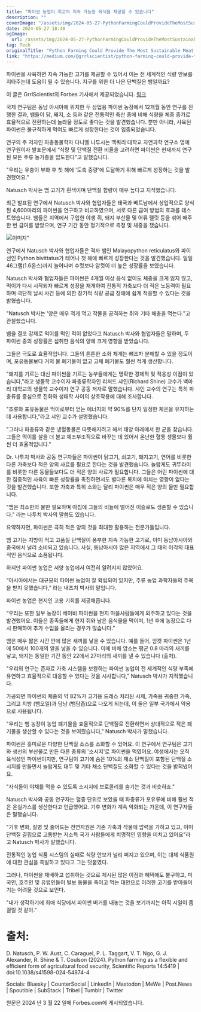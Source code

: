 ```yaml
---
title: "파이썬 농업이 최고의 지속 가능한 육식을 제공할 수 있습니다"
description: ""
coverImage: "/assets/img/2024-05-27-PythonFarmingCouldProvideTheMostSustainableMeatYet_0.png"
date: 2024-05-27 18:40
ogImage: 
  url: /assets/img/2024-05-27-PythonFarmingCouldProvideTheMostSustainableMeatYet_0.png
tag: Tech
originalTitle: "Python Farming Could Provide The Most Sustainable Meat Yet"
link: "https://medium.com/@grrlscientist/python-farming-could-provide-the-most-sustainable-meat-yet-f911d830335f"
---
```



파이썬을 사육하면 지속 가능한 고기를 제공할 수 있어서 이는 전 세계적인 식량 안보를 지타주는데 도움이 될 수 있습니다. 지구를 위한 더 나은 단백질은 뱀일까요?

이 글은 GrrlScientist의 Forbes 기사에서 제공되었습니다. [링크](LinkTr.ee)

국제 연구팀은 동남 아시아에 위치한 두 상업용 파이썬 농장에서 12개월 동안 연구를 진행한 결과, 뱀들이 닭, 돼지, 소 등과 같은 전통적인 축산 종에 비해 식량을 체중 증가로 효율적으로 전환하는데 놀라울 정도로 좋다는 것을 발견했습니다. 뿐만 아니라, 사육된 파이썬은 불규칙하게 먹여도 빠르게 성장한다는 것이 입증되었습니다.

연구의 주 저자인 파충동물학자 다니엘 나투시는 맥쿼리 대학교 자연과학 연구소 명예 연구원이자 발표문에서 “식량 및 단백질 전환 비율을 고려하면 파이썬은 현재까지 연구된 모든 주류 농가종을 압도한다”고 말했습니다.

<div class="content-ad"></div>

"우리는 유충이 부화 후 첫 해에 '도축 중량'에 도달하기 위해 빠르게 성장하는 것을 발견했어요."

Natusch 박사는 뱀 고기가 흰색이며 단백질 함량이 매우 높다고 지적했습니다.

최근 발표된 연구에서 Natusch 박사와 협업자들은 태국과 베트남에서 상업적으로 양식된 4,600마리의 파이썬을 연구하고 비교하였으며, 서로 다른 급여 방법의 효과를 테스트했습니다. 뱀들은 지역에서 구입한 야생 쥐, 돼지 부산물 및 어류 펠릿 등을 섞어 매주 한 번 급여를 받았으며, 연구 기간 동안 정기적으로 측정 및 체중을 쟀습니다.

![이미지](/assets/img/2024-05-27-PythonFarmingCouldProvideTheMostSustainableMeatYet_0.png)"

<div class="content-ad"></div>

연구에서 Natusch 박사와 협업자들은 격자 뱀인 Malayopython reticulatus와 파이선인 Python bivittatus가 태어나 첫 해에 빠르게 성장한다는 것을 발견했습니다. 일일 46그램(1.6온스)까지 늘어나며 수컷보다 암컷이 더 높은 성장률을 보였습니다.

Natusch 박사와 협업자들은 파이썬은 4개월 이상 음식 없이도 체중을 크게 잃지 않고, 먹이가 다시 시작되자 빠르게 성장을 재개하여 전통적 가축보다 더 적은 노동력이 필요하며 극단적 날씨 사건 등에 의한 장기적 식량 공급 장애에 쉽게 적응할 수 있다는 것을 밝혔습니다.

"Natusch 박사는 '양은 매우 적게 먹고 작물을 공격하는 쥐와 기타 해충을 먹는다."고 관찰했습니다.

뱀을 결코 강제로 먹이를 먹인 적이 없었다고 Natusch 박사와 협업자들은 말하며, 두 파이썬 종의 성장률은 섭취한 음식의 양에 크게 영향을 받았습니다.

<div class="content-ad"></div>

그들은 극도로 효율적입니다. 그들의 튼튼한 소화 체계는 뼈조차 분해할 수 있을 정도이며, 포유동물보다 거의 물 폐기물이 없고 고체 폐기물도 훨씬 적게 생산합니다.

"돼지를 기르는 대신 파이썬을 기르는 농부들에게는 명확한 경제적 및 적응성 이점이 있습니다,"라고 생물학 교수이자 파충류학자인 리처드 샤인(Richard Shine) 교수가 백마리 대학교의 생물학 교수이자 연구 공동 저자로 말했습니다. 샤인 교수의 연구는 특히 파충류를 중심으로 진화와 생태학 사이의 상호작용에 대해 조사합니다.

"조류와 포유동물은 먹이로부터 얻는 에너지의 약 90%를 단지 일정한 체온을 유지하는 데 사용합니다,"라고 샤인 교수가 설명했습니다.

"그러나 파충류와 같은 냉혈동물은 따뜻해지려고 해서 태양 아래에서 한 균을 찾습니다. 그들은 먹이를 살을 더 불고 체조부조직으로 바꾸는 데 있어서 온난한 혈통 생물보다 훨씬 더 효율적입니다."

<div class="content-ad"></div>

Dr. 나투치 박사와 공동 연구자들은 파이썬이 닭고기, 쇠고기, 돼지고기, 연어를 비롯한 다른 가축보다 적은 양의 사료를 필요로 한다는 것을 발견했습니다. 놀랍게도 귀뚜라미를 비롯한 다른 동물들보다도 더 적은 양의 사료가 필요합니다. 그들은 어린 파이썬에 대한 집중적인 사육이 빠른 성장률을 촉진하면서도 별다른 복지에 미치는 영향이 없다는 것을 발견했습니다. 또한 가축과 특히 소와는 달리 파이썬은 매우 적은 양의 물만 필요합니다.

"뱀은 최소한의 물만 필요하며 아침에 그들의 비늘에 떨어진 이슬로도 생존할 수 있습니다." 라는 나투치 박사의 말씀도 있습니다.

요약하자면, 파이썬은 극히 적은 양의 것을 최대한 활용하는 전문가들입니다.

뱀 고기는 지방이 적고 고품질 단백질이 풍부한 지속 가능한 고기로, 이미 동남아시아와 중국에서 널리 소비되고 있습니다. 사실, 동남아시아 많은 지역에서 그 태의 미각의 대표적인 음식으로 소품됩니다.

<div class="content-ad"></div>

하지만 파이썬 농업은 서양 농업에서 여전히 알려지지 않았어요.

“아시아에서는 대규모의 파이썬 농업이 잘 확립되어 있지만, 주류 농업 과학자들의 주목을 받지 못했습니다,” 라는 내츠치 박사의 말입니다.

파이썬 농업은 현지인 고용 기회를 제공해줍니다.

“우리는 또한 일부 농장이 베이비 파이썬을 현지 마을사람들에게 외주하고 있다는 것을 발견했어요. 이들은 종족들에게 현지 쥐와 남은 음식물을 먹이며, 1년 후에 농장으로 다시 판매하여 추가 수입을 올리는 경우가 많습니다.”

<div class="content-ad"></div>

뱀은 매우 짧은 시간 안에 많은 새끼를 낳을 수 있습니다. 예를 들어, 암컷 파이썬은 1년에 50에서 100개의 알을 낳을 수 있습니다. 이에 비해 암소는 평균 0.8 마리의 새끼를 낳고, 돼지는 동일한 기간 동안 22에서 27마리의 새끼를 낼 수 있습니다 (출처).

"우리의 연구는 존자료 가축 시스템을 보완하는 파이썬 농업이 전 세계적인 식량 부족에 유연하고 효율적으로 대응할 수 있다는 것을 시사합니다," Natusch 박사가 지적했습니다.

가공되면 파이썬의 체중의 약 82%가 고기용 드레스 처리된 시체, 가죽용 귀중한 가죽, 그리고 지방 (뱀오일)과 담낭 (뱀담즙)으로 나오게 되는데, 이 둘은 일부 국가에서 약용으로 사용됩니다.

"우리는 뱀 농장이 농업 폐기물을 효율적으로 단백질로 전환하면서 상대적으로 적은 폐기물을 생산할 수 있다는 것을 보여줬습니다," Natusch 박사가 말했습니다.

<div class="content-ad"></div>

파이썬은 흥미로운 다양한 단백질 소스를 소화할 수 있어요. 이 연구에서 연구팀은 고기와 생선의 부산물로 만든 다른 종류의 '소시지'로 파이썬을 먹였어요. 야생에서는 오직 육식성인 파이썬이지만, 연구팀이 고기에 숨은 10%의 채소 단백질이 포함된 단백질 소시지를 만들면서 놀랍게도 대두 및 기타 채소 단백질도 소화할 수 있다는 것을 밝혀냈어요.

"자식들이 야채를 먹을 수 있도록 소시지에 브로콜리를 숨기는 것과 비슷하죠."

Natusch 박사와 공동 연구자는 혈중 단위로 보았을 때 파충류가 포유류에 비해 훨씬 적은 온실가스를 생산한다고 언급했어요. 기후 변화가 계속 악화되는 가운데, 이 연구자들은 말했습니다.

"기후 변화, 질병 및 줄어드는 천연자원은 기존 가축과 작물에 압력을 가하고 있고, 이미 단백질 결핍으로 고통받는 저소득 국가 사람들에게 치명적인 영향을 미치고 있어요"라고 Natusch 박사가 말했습니다.

<div class="content-ad"></div>

전통적인 농업 식품 시스템의 실패로 식량 안보가 널리 퍼지고 있으며, 이는 대체 식품원에 대한 관심을 촉발하고 있다고 그는 덧붙였다.

그러나, 파이썬을 재배하고 섭취하는 것으로 제시된 많은 이점과 혜택에도 불구하고, 미국인, 호주인 및 유럽인들이 털보 동물을 죽이고 먹는 대안으로 이러한 고기를 받아들이기는 어려울 것으로 보인다.

"내가 생각하기에 최애 식당에서 파이썬 버거를 내놓는 것을 보기까지는 아직 시일이 좀 걸릴 것 같아."

# 출처:

<div class="content-ad"></div>

D. Natusch, P. W. Aust, C. Caraguel, P. L. Taggart, V. T. Ngo, G. J. Alexander, R. Shine & T. Coulson (2024). Python farming as a flexible and efficient form of agricultural food security, Scientific Reports 14:5419 | doi:10.1038/s41598-024-54874-4

Socials: Bluesky | CounterSocial | LinkedIn | Mastodon | MeWe | Post.News | Spoutible | SubStack | Tribel | Tumblr | Twitter

원문은 2024 년 3 월 22 일에 Forbes.com에 게시되었습니다.